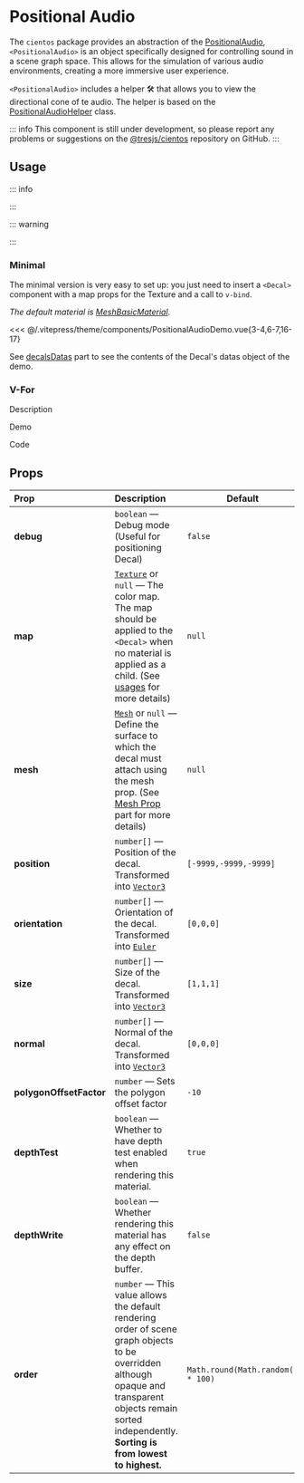 # Positional Audio

<DocsDemo>
  <PositionalAudioDemo />
</DocsDemo>

The `cientos` package provides an abstraction of the [PositionalAudio](https://threejs.org/docs/index.html?q=posi#api/en/audio/PositionalAudio), `<PositionalAudio>` is an object specifically designed for controlling sound in a scene graph space. This allows for the simulation of various audio environments, creating a more immersive user experience.

`<PositionalAudio>` includes a helper 🛠️ that allows you to view the directional cone of te audio. The helper is based on the [PositionalAudioHelper](https://threejs.org/docs/#examples/en/helpers/PositionalAudioHelper) class.

::: info
This component is still under development, so please report any problems or suggestions on the [@tresjs/cientos](https://github.com/Tresjs/cientos) repository on GitHub.
:::

## Usage

::: info

:::

::: warning

:::

### Minimal

The minimal version is very easy to set up: you just need to insert a `<Decal>` component with a map props for the Texture and a call to `v-bind`.

*The default material is [MeshBasicMaterial](https://threejs.org/docs/#api/en/materials/MeshBasicMaterial)*.

<DocsDemo>
  <PositionalAudioDemo />
</DocsDemo>

<<< @/.vitepress/theme/components/PositionalAudioDemo.vue{3-4,6-7,16-17}

See [decalsDatas](#decal-datas) part to see the contents of the Decal's datas object of the demo.

### V-For
Description

Demo

Code

## Props

| Prop              | Description                                          | Default                   |
| :---------------- | :--------------------------------------------------- | ------------------------- |
| **debug**         | `boolean` — Debug mode (Useful for positioning Decal)            | `false`                   |
| **map**           | [`Texture`](https://threejs.org/docs/#api/en/textures/Texture) or `null` — The color map. The map should be applied to the `<Decal>` when no material is applied as a child. (See [usages](#usage) for more details)     | `null`                       |
| **mesh**         | [`Mesh`](https://threejs.org/docs/#api/en/objects/Mesh) or `null` — Define the surface to which the decal must attach using the mesh prop. (See [Mesh Prop](#mesh-prop) part for more details)            | `null`                   |
| **position**         | `number[]` — Position of the decal. Transformed into [`Vector3`](https://threejs.org/docs/#api/en/math/Vector3)         | `[-9999,-9999,-9999]`                   |
| **orientation**         | `number[]` — Orientation of the decal. Transformed into [`Euler`](https://threejs.org/docs/#api/en/math/Euler)         | `[0,0,0]`                   |
| **size**         | `number[]` — Size of the decal. Transformed into [`Vector3`](https://threejs.org/docs/#api/en/math/Vector3)           | `[1,1,1]`                   |
| **normal**         | `number[]` — Normal of the decal. Transformed into [`Vector3`](https://threejs.org/docs/#api/en/math/Vector3)        | `[0,0,0]`                   |
| **polygonOffsetFactor**         | `number` — Sets the polygon offset factor | `-10`                   |
| **depthTest**         | `boolean` — Whether to have depth test enabled when rendering this material. | `true`                   |
| **depthWrite**         | `boolean` — Whether rendering this material has any effect on the depth buffer. | `false`                   |
| **order**         | `number` — This value allows the default rendering order of scene graph objects to be overridden although opaque and transparent objects remain sorted independently. <br /> **Sorting is from lowest to highest.** | `Math.round(Math.random() * 100)`                   |
